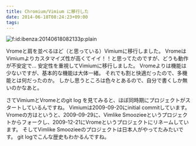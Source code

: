 ```yaml
---
title: Chromium/Vimium に移行した
date: 2014-06-18T08:24:23+09:00
tags: 
---
```


<span itemscope itemtype="http://schema.org/Photograph"><img src="/2014/06/18/082423/20140618082133.png" alt="f:id:ibenza:20140618082133p:plain" title="f:id:ibenza:20140618082133p:plain" class="hatena-fotolife" itemprop="image"></span>

Vromeと肩を並べるほど（と思っている）Vimiumに移行しました。
VromeはVimiumよりカスタマイズ性が高くてイイ！！と思ってたのですが、どうも動作が不安定で\.\.\.
安定性を重視してVimiumに移行しました。
Vromeよりは機能は少ないですが、基本的な機能は大体一緒。
それでも割と快適だったので、多機能とは何だったのか。
しかし思うところは色々とあるので、自分で書くしか無いのかなあと。

さてVimiumとVromeとのgit log を見てみると、ほぼ同時期にプロジェクトがスタートしているんですね。
Vimiumは2009\-09\-20にinitial commitしています。
Vromeの方はというと、2009\-09\-29に、Vimlike Smoozieeというプロジェクトからフォークし、2009\-12\-21にVromeというプロジェクトにリネームしています。
そしてVimlike Smoozieeのプロジェクトは日本人がやってたみたいです。
git logでこんな歴史もわかるんですね。

